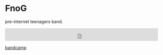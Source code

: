 # FnoG

pre-internet teenagers band.

<iframe style="border: 0; width: 100%; height: 42px;" src="https://bandcamp.com/EmbeddedPlayer/album=3657925649/size=small/bgcol=333333/linkcol=ffffff/track=31703335/transparent=true/" seamless><a href="https://fnog.bandcamp.com/album/funeral-day">Funeral Day de FnoG</a></iframe>

[bandcamp](https://fnog.bandcamp.com/album/funeral-day)
